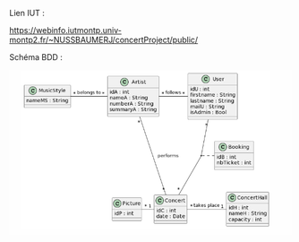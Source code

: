 Lien IUT :

https://webinfo.iutmontp.univ-montp2.fr/~NUSSBAUMERJ/concertProject/public/


Schéma BDD : 

![img.png](img.png)